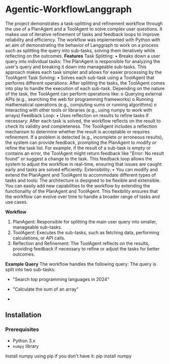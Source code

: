 # Agentic-WorkflowLanggraph

The project demonstrates a task-splitting and refinement workflow through the use of a PlanAgent and a ToolAgent to solve complex user questions. It makes use of iterative refinement of tasks and feedback loops to improve reliability and efficiency. The workflow was implemented with Python with an aim of demonstrating the behavior of Langgraph to work on a process such as splitting the query into sub-tasks, solving them iteratively while reflecting on the outcomes.
**Features**
Task Splitting:
•	Breaks down a user query into individual tasks:
The PlanAgent is responsible for analyzing the user's query and breaking it down into manageable sub-tasks. This approach makes each task simpler and allows for easier processing by the ToolAgent
Task Solving:
•	Solves each sub-task using a ToolAgent that performs different operations:
After splitting the tasks, the ToolAgent comes into play to handle the execution of each sub-task. Depending on the nature of the task, the ToolAgent can perform operations like:
o	Querying external APIs (e.g., searching the web for programming frameworks)
o	Running mathematical operations (e.g., computing sums or running algorithms)
o	Interacting with other tools or libraries (e.g., using numpy to work with arrays)
Feedback Loop:
•	Uses reflection on results to refine tasks if necessary:
After each task is solved, the workflow reflects on the result to check its validity and completeness. The ToolAgent includes a reflection mechanism to determine whether the result is acceptable or requires refinement. If a problem is detected (e.g., incomplete or erroneous results), the system can provide feedback, prompting the PlanAgent to modify or refine the task list.
For example, if the result of a sub-task is empty or contains an error, the ToolAgent might return feedback like "Error: No result found" or suggest a change to the task. This feedback loop allows the system to adjust the workflow in real-time, ensuring that issues are caught early and tasks are solved efficiently.
Extensibility:
•	You can modify and extend the PlanAgent and ToolAgent to accommodate different types of tasks and tools:
The architecture is designed to be flexible and extensible. You can easily add new capabilities to the workflow by extending the functionality of the PlanAgent and ToolAgent. 
This flexibility ensures that the workflow can evolve over time to handle a broader range of tasks and use cases.

 **Workflow**
 1. PlanAgent: Responsible for splitting the main user query into smaller, manageable sub-tasks.
2. ToolAgent: Executes the sub-tasks, such as fetching data, performing calculations, or API calls.
3. Reflection and Refinement: The ToolAgent reflects on the results, providing feedback if necessary to refine or adjust the tasks for better outcomes.

 **Example Query**
The workflow handles the following query:
The query is split into two sub-tasks:
- "Search top programming languages in 2024"
- "Calculate the sum of an array"

- 
## Installation

### Prerequisites
- Python 3.x
- `numpy` library

Install numpy using pip if you don't have it:
pip install numpy


